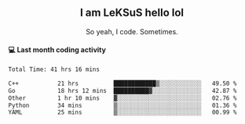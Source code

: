 <h2 align="center">I am LeKSuS hello lol</h2>
<p align="center">So yeah, I code. Sometimes.</p>

#### :computer: Last month coding activity
<!--START_SECTION:waka-->

```txt
Total Time: 41 hrs 16 mins

C++           21 hrs          ████████████▒░░░░░░░░░░░░   49.50 %
Go            18 hrs 12 mins  ██████████▓░░░░░░░░░░░░░░   42.87 %
Other         1 hr 10 mins    ▓░░░░░░░░░░░░░░░░░░░░░░░░   02.76 %
Python        34 mins         ▒░░░░░░░░░░░░░░░░░░░░░░░░   01.36 %
YAML          25 mins         ▒░░░░░░░░░░░░░░░░░░░░░░░░   00.99 %
```

<!--END_SECTION:waka-->
